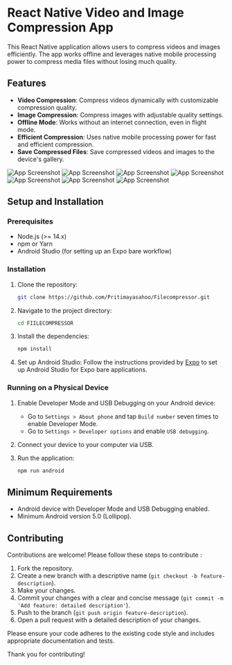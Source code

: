 # React Native Video and Image Compression App


This React Native application allows users to compress videos and images efficiently. The app works offline and leverages native mobile processing power to compress media files without losing much quality.

## Features

- **Video Compression**: Compress videos dynamically with customizable compression quality.
- **Image Compression**: Compress images with adjustable quality settings.
- **Offline Mode**: Works without an internet connection, even in flight mode.
- **Efficient Compression**: Uses native mobile processing power for fast and efficient compression.
- **Save Compressed Files**: Save compressed videos and images to the device's gallery.

![App Screenshot](https://github.com/Pritimayasahoo/Filecompressor/blob/master/assetes/Screenshot1.jpeg) 
![App Screenshot](https://github.com/Pritimayasahoo/Filecompressor/blob/master/assetes/Screenshot2.jpeg)
![App Screenshot](https://github.com/Pritimayasahoo/Filecompressor/blob/master/assetes/Screenshot5.jpeg)
![App Screenshot](https://github.com/Pritimayasahoo/Filecompressor/blob/master/assetes/Screenshot6.jpeg)
![App Screenshot](https://github.com/Pritimayasahoo/Filecompressor/blob/master/assetes/Screenshot7.jpeg)
![App Screenshot](https://github.com/Pritimayasahoo/Filecompressor/blob/master/assetes/Screenshot3.jpeg)
![App Screenshot](https://github.com/Pritimayasahoo/Filecompressor/blob/master/assetes/Screenshot4.jpeg)

## Setup and Installation

### Prerequisites

- Node.js (>= 14.x)
- npm or Yarn
- Android Studio (for setting up an Expo bare workflow)

### Installation

1. Clone the repository:
    ```bash
    git clone https://github.com/Pritimayasahoo/Filecompressor.git
    ```
    

2. Navigate to the project directory:
    ```bash
    cd FIILECOMPRESSOR
    ```

3. Install the dependencies:
    ```bash
    npm install
    ```

4. Set up Android Studio:
    Follow the instructions provided by [Expo](https://docs.expo.dev/workflow/android-studio-emulator/) to set up Android Studio for Expo bare applications.



### Running on a Physical Device

1. Enable Developer Mode and USB Debugging on your Android device:
    - Go to `Settings > About phone` and tap `Build number` seven times to enable Developer Mode.
    - Go to `Settings > Developer options` and enable `USB debugging`.

2. Connect your device to your computer via USB.

3. Run the application:
    ```bash
    npm run android
    ```

## Minimum Requirements

- Android device with Developer Mode and USB Debugging enabled.
- Minimum Android version 5.0 (Lollipop).

## Contributing

Contributions are welcome! Please follow these steps to contribute :

1. Fork the repository.
2. Create a new branch with a descriptive name (`git checkout -b feature-description`).
3. Make your changes.
4. Commit your changes with a clear and concise message (`git commit -m 'Add feature: detailed description'`).
5. Push to the branch (`git push origin feature-description`).
6. Open a pull request with a detailed description of your changes.

Please ensure your code adheres to the existing code style and includes appropriate documentation and tests.

Thank you for contributing!


